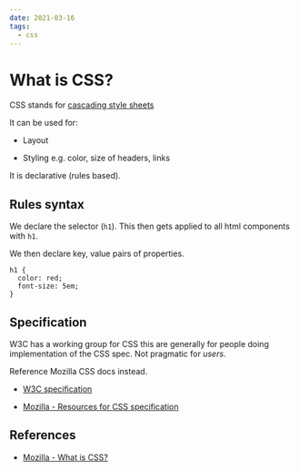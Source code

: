 ```yaml
---
date: 2021-03-16
tags: 
  - css
---
```


# What is CSS?

CSS stands for [cascading style sheets](https://developer.mozilla.org/en-US/docs/Learn/CSS/First_steps/What_is_CSS)

It can be used for:

- Layout

- Styling e.g. color, size of headers, links

It is declarative (rules based).

## Rules syntax

We declare the selector (`h1`). This then gets applied to all html components with `h1`.

We then declare key, value pairs of properties.

```
h1 {
  color: red;
  font-size: 5em;
}
```

## Specification

W3C has a working group for CSS this are generally for people doing implementation of the CSS spec. Not pragmatic for *users*.

Reference Mozilla CSS docs instead.


- [W3C specification](https://www.w3.org/Style/CSS/specs.en.html)

- [Mozilla - Resources for CSS specification](https://developer.mozilla.org/en-US/docs/Learn/CSS/First_steps/What_is_CSS#css_specifications)

## References

- [Mozilla - What is CSS?](https://developer.mozilla.org/en-US/docs/Learn/CSS/First_steps/What_is_CSS)
